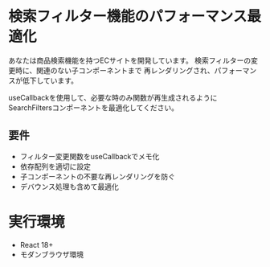 # 検索フィルター機能のパフォーマンス最適化

あなたは商品検索機能を持つECサイトを開発しています。
検索フィルターの変更時に、関連のない子コンポーネントまで
再レンダリングされ、パフォーマンスが低下しています。

useCallbackを使用して、必要な時のみ関数が再生成されるように
SearchFiltersコンポーネントを最適化してください。

## 要件
- フィルター変更関数をuseCallbackでメモ化
- 依存配列を適切に設定
- 子コンポーネントの不要な再レンダリングを防ぐ
- デバウンス処理も含めて最適化

# 実行環境
- React 18+
- モダンブラウザ環境